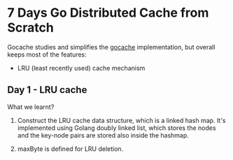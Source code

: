 # 7 Days Go Distributed Cache from Scratch

Gocache studies and simplifies the [gocache](https://github.com/golang/groupcache) implementation, but overall keeps most of the features:

* LRU (least recently used) cache mechanism


## Day 1 - LRU cache

What we learnt?

1. Construct the LRU cache data structure, which is a linked hash map. It's implemented using Golang doubly linked list, which stores
the nodes and the key-node pairs are stored also inside the hashmap.

2. maxByte is defined for LRU deletion.
